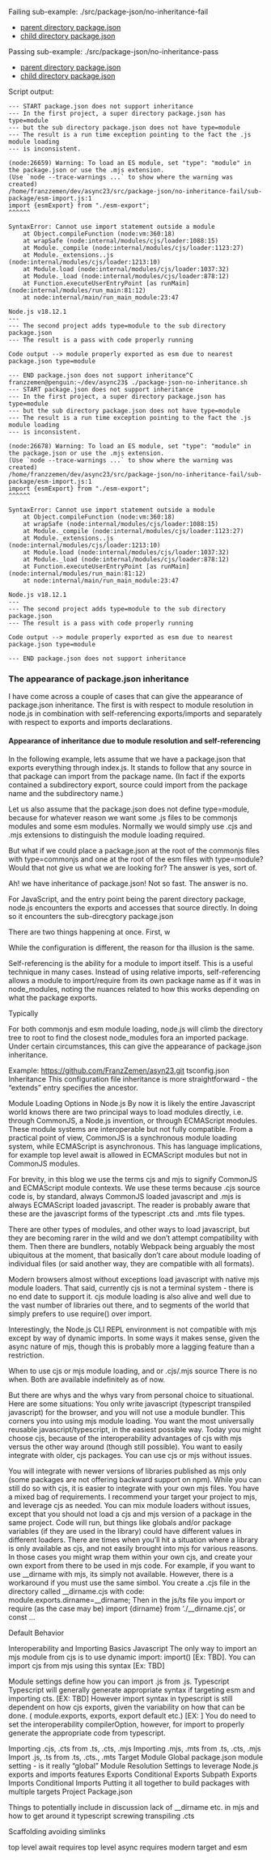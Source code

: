 
Failing sub-example: ./src/package-json/no-inheritance-fail

- [parent directory package.json](src/package-json/[js]-no-inheritance-fail/package.json)
- [child directory package.json](src/package-json/[js]-no-inheritance-fail/sub-package/package.json)

Passing sub-example: ./src/package-json/no-inheritance-pass

- [parent directory package.json](src/package-json/[js]-no-inheritance-pass/package.json)
- [child directory package.json](src/package-json/[js]-no-inheritance-pass/sub-package/package.json)

Script output:

```shell    
--- START package.json does not support inheritance
--- In the first project, a super directory package.json has type=module
--- but the sub directory package.json does not have type=module
--- The result is a run time exception pointing to the fact the .js module loading
--- is inconsistent.

(node:26659) Warning: To load an ES module, set "type": "module" in the package.json or use the .mjs extension.
(Use `node --trace-warnings ...` to show where the warning was created)
/home/franzzemen/dev/async23/src/package-json/no-inheritance-fail/sub-package/esm-import.js:1
import {esmExport} from "./esm-export";
^^^^^^

SyntaxError: Cannot use import statement outside a module
    at Object.compileFunction (node:vm:360:18)
    at wrapSafe (node:internal/modules/cjs/loader:1088:15)
    at Module._compile (node:internal/modules/cjs/loader:1123:27)
    at Module._extensions..js (node:internal/modules/cjs/loader:1213:10)
    at Module.load (node:internal/modules/cjs/loader:1037:32)
    at Module._load (node:internal/modules/cjs/loader:878:12)
    at Function.executeUserEntryPoint [as runMain] (node:internal/modules/run_main:81:12)
    at node:internal/main/run_main_module:23:47

Node.js v18.12.1
---
--- The second project adds type=module to the sub directory package.json
--- The result is a pass with code properly running

Code output --> module properly exported as esm due to nearest package.json type=module

--- END package.json does not support inheritance^C
franzzemen@penguin:~/dev/async23$ ./package-json-no-inheritance.sh
--- START package.json does not support inheritance
--- In the first project, a super directory package.json has type=module
--- but the sub directory package.json does not have type=module
--- The result is a run time exception pointing to the fact the .js module loading
--- is inconsistent.

(node:26678) Warning: To load an ES module, set "type": "module" in the package.json or use the .mjs extension.
(Use `node --trace-warnings ...` to show where the warning was created)
/home/franzzemen/dev/async23/src/package-json/no-inheritance-fail/sub-package/esm-import.js:1
import {esmExport} from "./esm-export";
^^^^^^

SyntaxError: Cannot use import statement outside a module
    at Object.compileFunction (node:vm:360:18)
    at wrapSafe (node:internal/modules/cjs/loader:1088:15)
    at Module._compile (node:internal/modules/cjs/loader:1123:27)
    at Module._extensions..js (node:internal/modules/cjs/loader:1213:10)
    at Module.load (node:internal/modules/cjs/loader:1037:32)
    at Module._load (node:internal/modules/cjs/loader:878:12)
    at Function.executeUserEntryPoint [as runMain] (node:internal/modules/run_main:81:12)
    at node:internal/main/run_main_module:23:47

Node.js v18.12.1
---
--- The second project adds type=module to the sub directory package.json
--- The result is a pass with code properly running

Code output --> module properly exported as esm due to nearest package.json type=module

--- END package.json does not support inheritance
```

### The appearance of package.json inheritance

I have come across a couple of cases that can give the appearance of package.json inheritance. The first is with respect
to module resolution in node.js in combination with self-referencing exports/imports and separately with respect to
exports and imports
declarations.

#### Appearance of inheritance due to module resolution and self-referencing

In the following example, lets assume that we have a package.json that exports everything through index.js. It stands to
follow that any source in that package can import from the package name. (In fact if the exports contained a
subdirectory export, source could import from the package name and the subdirectory name.)

Let us also assume that the package.json does not define type=module, because for whatever reason we want some .js files
to be commonjs modules and some esm modules. Normally we would simply use .cjs and .mjs extensions to distinguish the
module loading required.

But what if we could place a package.json at the root of the commonjs files with type=commonjs and one at the root of
the esm files with type=module? Would that not give us what we are looking for? The answer is yes, sort of.

Ah! we have inheritance of package.json! Not so fast. The answer is no.

For JavaScript, and the entry point being the parent directory package, node.js encounters the exports and accesses that
source directly.  In doing so it encounters the sub-direcgtory package.json

There are two things happening at once. First, w

While the configuration is different, the reason for tha illusion is the same.

Self-referencing is the ability for a module to import itself. This is a useful technique in many cases. Instead of
using relative imports, self-referencing allows a module to import/require from its own package name as if it was in
node_modules, noting the nuances related to how this works depending on what the package exports.

Typically

For both commonjs and esm module loading, node.js will climb the directory tree to root to find the closest node_modules
fora an imported package. Under certain circumstances, this can give the appearance of package.json inheritance.

Example:  https://github.com/FranzZemen/asyn23.git
tsconfig.json Inheritance
This configuration file inheritance is more straightforward - the “extends” entry specifies the ancestor.

Module Loading Options in Node.js
By now it is likely the entire Javascript world knows there are two principal ways to load modules directly, i.e.
through CommonJS, a Node.js invention, or through ECMAScript modules. These module systems are interoperable but not
fully compatible. From a practical point of view, CommonJS is a synchronous module loading system, while ECMAScript is
asynchronous. This has language implications, for example top level await is allowed in ECMAScript modules but not in
CommonJS modules.

For brevity, in this blog we use the terms cjs and mjs to signify CommonJS and ECMAScript module contexts. We use these
terms because .cjs source code is, by standard, always CommonJS loaded javascript and .mjs is always ECMAScript loaded
javascript. The reader is probably aware that these are the javascript forms of the typescript .cts and .mts file types.

There are other types of modules, and other ways to load javascript, but they are becoming rarer in the wild and we
don’t attempt compatibility with them. Then there are bundlers, notably Webpack being arguably the most ubiquitous at
the moment, that basically don’t care about module loading of individual files (or said another way, they are compatible
with all formats).

Modern browsers almost without exceptions load javascript with native mjs module loaders. That said, currently cjs is
not a terminal system - there is no end date to support it. cjs module loading is also alive and well due to the vast
number of libraries out there, and to segments of the world that simply prefers to use require() over import.

Interestingly, the Node.js CLI REPL environment is not compatible with mjs except by way of dynamic imports. In some
ways it makes sense, given the async nature of mjs, though this is probably more a lagging feature than a restriction.

When to use cjs or mjs module loading, and or .cjs/.mjs source
There is no when. Both are available indefinitely as of now.

But there are whys and the whys vary from personal choice to situational. Here are some situations:
You only write javascript (typescript transpiled javascript) for the browser, and you will not use a module bundler.
This corners you into using mjs module loading.
You want the most universally reusable javascript/typescript, in the easiest possible way. Today you might choose cjs,
because of the interoperability advantages of cjs with mjs versus the other way around (though still possible).
You want to easily integrate with older, cjs packages. You can use cjs or mjs without issues.

You will integrate with newer versions of libraries published as mjs only (some packages are not offering backward
support on npm). While you can still do so with cjs, it is easier to integrate with your own mjs files.
You have a mixed bag of requirements. I recommend your target your project to mjs, and leverage cjs as needed. You can
mix module loaders without issues, except that you should not load a cjs and mjs version of a package in the same
project. Code will run, but things like globals and/or package variables (if they are used in the library) could have
different values in different loaders. <TBD Proove it>
There are times when you’ll hit a situation where a library is only available as cjs, and not easily brought into mjs
for various reasons. In those cases you might wrap them within your own cjs, and create your own export from there to be
used in mjs code. For example, if you want to use __dirname with mjs, its simply not available. However, there is a
workaround if you must use the same simbol. You create a .cjs file in the directory called __dirname.cjs with code:
module.exports.dirname=__dirname; Then in the js/ts file you import or require (as the case may be) import {dirname}
from ‘./__dirname.cjs’, or const …

Default Behavior

Interoperability and Importing Basics
Javascript
The only way to import an mjs module from cjs is to use dynamic import:  import() [Ex: TBD].
You can import cjs from mjs using this syntax [Ex: TBD]

Module settings define how you can import .js from .js.
Typescript
Typescript will generally generate appropriate syntax if targeting esm and importing cts.  [EX: TBD] However import
syntax in typescript is still dependent on how cjs exports, given the variability on how that can be done. (
module.exports, exports, export default etc.) [EX: ]
You do need to set the interoperability compilerOption, however, for import to properly generate the appropriate code
from typescript.

Importing .cjs, .cts from .ts, .cts, .mjs
Importing .mjs, .mts from .ts, .cts, .mjs
Import .js, .ts from .ts, .cts., .mts
Target
Module
Global package.json module setting - is it really “global”
Module Resolution
Settings to leverage Node.js exports and imports features
Exports
Conditional Exports
Subpath Exports
Imports
Conditional Imports
Putting it all together to build packages with multiple targets
Project Package.json

Things to potentially include in discussion
lack of __dirname etc. in mjs and how to get around it
typescript screwing transpiling .cts

Scaffolding avoiding simlinks

top level await requires top level async requires modern target and esm
